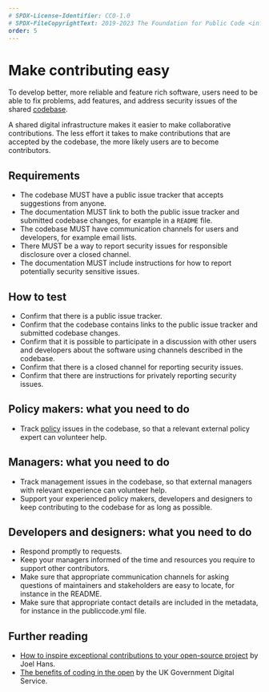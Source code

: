 ```yaml
---
# SPDX-License-Identifier: CC0-1.0
# SPDX-FileCopyrightText: 2019-2023 The Foundation for Public Code <info@publiccode.net>, https://standard.publiccode.net/AUTHORS
order: 5
---
```

# Make contributing easy

To develop better, more reliable and feature rich software, users need to be able to fix problems, add features, and address security issues of the shared [codebase](../glossary.md#codebase).

A shared digital infrastructure makes it easier to make collaborative contributions.
The less effort it takes to make contributions that are accepted by the codebase, the more likely users are to become contributors.

## Requirements

* The codebase MUST have a public issue tracker that accepts suggestions from anyone.
* The documentation MUST link to both the public issue tracker and submitted codebase changes, for example in a `README` file.
* The codebase MUST have communication channels for users and developers, for example email lists.
* There MUST be a way to report security issues for responsible disclosure over a closed channel.
* The documentation MUST include instructions for how to report potentially security sensitive issues.

## How to test

* Confirm that there is a public issue tracker.
* Confirm that the codebase contains links to the public issue tracker and submitted codebase changes.
* Confirm that it is possible to participate in a discussion with other users and developers about the software using channels described in the codebase.
* Confirm that there is a closed channel for reporting security issues.
* Confirm that there are instructions for privately reporting security issues.

## Policy makers: what you need to do

* Track [policy](../glossary.md#policy) issues in the codebase, so that a relevant external policy expert can volunteer help.

## Managers: what you need to do

* Track management issues in the codebase, so that external managers with relevant experience can volunteer help.
* Support your experienced policy makers, developers and designers to keep contributing to the codebase for as long as possible.

## Developers and designers: what you need to do

* Respond promptly to requests.
* Keep your managers informed of the time and resources you require to support other contributors.
* Make sure that appropriate communication channels for asking questions of maintainers and stakeholders are easy to locate, for instance in the README.
* Make sure that appropriate contact details are included in the metadata, for instance in the publiccode.yml file.

## Further reading

* [How to inspire exceptional contributions to your open-source project](https://dev.to/joelhans/how-to-inspire-exceptional-contributions-to-your-open-source-project-1ebf) by Joel Hans.
* [The benefits of coding in the open](https://gds.blog.gov.uk/2017/09/04/the-benefits-of-coding-in-the-open/) by the UK Government Digital Service.
